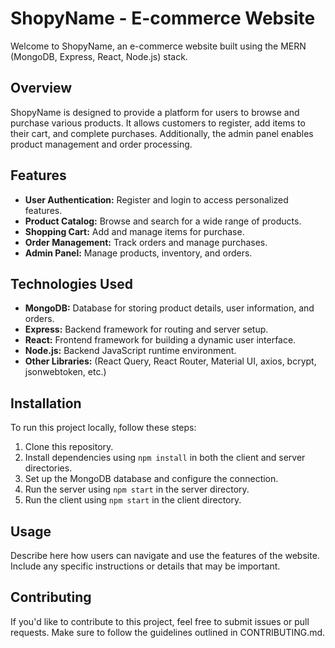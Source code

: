 # ShopyName - E-commerce Website

Welcome to ShopyName, an e-commerce website built using the MERN (MongoDB, Express, React, Node.js) stack.

## Overview

ShopyName is designed to provide a platform for users to browse and purchase various products. It allows customers to
register, add items to their cart, and complete purchases. Additionally, the admin panel enables product management and
order processing.

## Features

- **User Authentication:** Register and login to access personalized features.
- **Product Catalog:** Browse and search for a wide range of products.
- **Shopping Cart:** Add and manage items for purchase.
- **Order Management:** Track orders and manage purchases.
- **Admin Panel:** Manage products, inventory, and orders.

## Technologies Used

- **MongoDB:** Database for storing product details, user information, and orders.
- **Express:** Backend framework for routing and server setup.
- **React:** Frontend framework for building a dynamic user interface.
- **Node.js:** Backend JavaScript runtime environment.
- **Other Libraries:** (React Query, React Router, Material UI, axios, bcrypt, jsonwebtoken, etc.)

## Installation

To run this project locally, follow these steps:

1. Clone this repository.
2. Install dependencies using `npm install` in both the client and server directories.
3. Set up the MongoDB database and configure the connection.
4. Run the server using `npm start` in the server directory.
5. Run the client using `npm start` in the client directory.

## Usage

Describe here how users can navigate and use the features of the website. Include any specific instructions or details
that may be important.

## Contributing

If you'd like to contribute to this project, feel free to submit issues or pull requests. Make sure to follow the
guidelines outlined in CONTRIBUTING.md.

